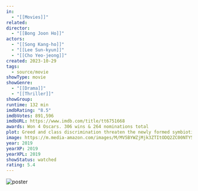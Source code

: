 ```yaml
---
in:
  - "[[Movies]]"
related: 
director:
  - "[[Bong Joon Ho]]"
actors:
  - "[[Song Kang-ho]]"
  - "[[Lee Sun-kyun]]"
  - "[[Cho Yeo-jeong]]"
created: 2023-10-29
tags:
  - source/movie
showType: movie
showGenre:
  - "[[Drama]]"
  - "[[Thriller]]"
showGroup: 
runtime: 132 min
imdbRating: "8.5"
imdbVotes: 891,596
imdbURL: https://www.imdb.com/title/tt6751668
awards: Won 4 Oscars. 306 wins & 264 nominations total
plot: Greed and class discrimination threaten the newly formed symbiotic relationship between the wealthy Park family and the destitute Kim clan.
image: https://m.media-amazon.com/images/M/MV5BYWZjMjk3ZTItODQ2ZC00NTY5LWE0ZDYtZTI3MjcwN2Q5NTVkXkEyXkFqcGdeQXVyODk4OTc3MTY@._V1_SX300.jpg
year: 2019
yearXP: 2019
yearXPL: 2019
showStatus: watched
rating: 5.4
---
```

![poster](https://m.media-amazon.com/images/M/MV5BYWZjMjk3ZTItODQ2ZC00NTY5LWE0ZDYtZTI3MjcwN2Q5NTVkXkEyXkFqcGdeQXVyODk4OTc3MTY@._V1_SX300.jpg)

